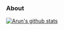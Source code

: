 
### About
[![Arun's github stats](https://github-readme-stats.vercel.app/api?username=arunsri7&count_private=true)](https://github.com/arunsri7/github-readme-stats)
